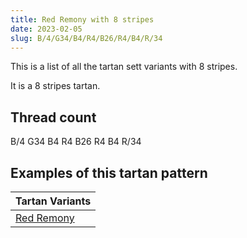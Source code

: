 ```yaml
---
title: Red Remony with 8 stripes
date: 2023-02-05
slug: B/4/G34/B4/R4/B26/R4/B4/R/34
---
```

This is a list of all the tartan sett variants with 8 stripes.

It is a 8 stripes tartan.


## Thread count
B/4 G34 B4 R4 B26 R4 B4 R/34

## Examples of this tartan pattern

| Tartan Variants |
|---------------|
| [Red Remony](/variants/b/4/g34/b4/r4/b26/r4/b4/r/34-b304080-g008000-rc00000)||
